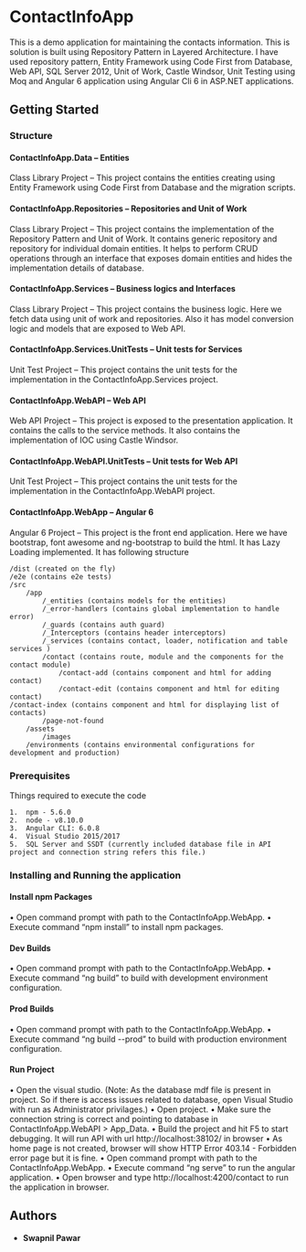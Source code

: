 # ContactInfoApp
This is a demo application for maintaining the contacts information. This is solution is built using Repository Pattern in Layered Architecture. I have used repository pattern, Entity Framework using Code First from Database, Web API, SQL Server 2012, Unit of Work, Castle Windsor, Unit Testing using Moq and Angular 6 application using Angular Cli 6 in ASP.NET applications. 
## Getting Started
### Structure
#### ContactInfoApp.Data – Entities
Class Library Project – This project contains the entities creating using Entity Framework using Code First from Database and the migration scripts.
#### ContactInfoApp.Repositories – Repositories and Unit of Work
Class Library Project – This project contains the implementation of the Repository Pattern and Unit of Work. It contains generic repository and repository for individual domain entities. It helps to perform CRUD operations through an interface that exposes domain entities and hides the implementation details of database.
#### ContactInfoApp.Services – Business logics and Interfaces
Class Library Project – This project contains the business logic. Here we fetch data using unit of work and repositories. Also it has model conversion logic and models that are exposed to Web API.
#### ContactInfoApp.Services.UnitTests – Unit tests for Services
Unit Test Project – This project contains the unit tests for the implementation in the ContactInfoApp.Services project.
#### ContactInfoApp.WebAPI – Web API
Web API Project – This project is exposed to the presentation application. It contains the calls to the service methods. It also contains the implementation of IOC using Castle Windsor.
#### ContactInfoApp.WebAPI.UnitTests – Unit tests for Web API
Unit Test Project – This project contains the unit tests for the implementation in the ContactInfoApp.WebAPI project.
#### ContactInfoApp.WebApp – Angular 6
Angular 6 Project – This project is the front end application. Here we have bootstrap, font awesome and ng-bootstrap to build the html. It has Lazy Loading implemented.  It has following structure
```
/dist (created on the fly)
/e2e (contains e2e tests)
/src
	/app
		/_entities (contains models for the entities)
		/_error-handlers (contains global implementation to handle error)
		/_guards (contains auth guard)
		/_Interceptors (contains header interceptors)
		/_services (contains contact, loader, notification and table services )
		/contact (contains route, module and the components for the contact module)
			/contact-add (contains component and html for adding contact)
			/contact-edit (contains component and html for editing contact)
/contact-index (contains component and html for displaying list of contacts)
		/page-not-found
	/assets
		/images
	/environments (contains environmental configurations for development and production)
```	
### Prerequisites
Things required to execute the code
```
1.	npm - 5.6.0
2.	node - v8.10.0
3.	Angular CLI: 6.0.8
4.	Visual Studio 2015/2017
5.	SQL Server and SSDT (currently included database file in API project and connection string refers this file.)
```
### Installing and Running the application
#### Install npm Packages
•	Open command prompt with path to the ContactInfoApp.WebApp.
•	Execute command “npm install” to install npm packages.
#### Dev Builds
•	Open command prompt with path to the ContactInfoApp.WebApp.
•	Execute command “ng build” to build with development environment configuration.
#### Prod Builds
•	Open command prompt with path to the ContactInfoApp.WebApp.
•	Execute command “ng build --prod” to build with production environment configuration.
#### Run Project
•	Open the visual studio. (Note: As the database mdf file is present in project. So if there is access issues related to database, open Visual Studio with run as Administrator privilages.)
•	Open project.
•	Make sure the connection string is correct and pointing to database in ContactInfoApp.WebAPI > App_Data.
•	Build the project and hit F5 to start debugging. It will run API with url http://localhost:38102/ in browser
•	As home page is not created, browser will show HTTP Error 403.14 - Forbidden error page but it is fine.
•	Open command prompt with path to the ContactInfoApp.WebApp.
•	Execute command “ng serve” to run the angular application.
•	Open browser and type http://localhost:4200/contact to run the application in browser.



## Authors

* **Swapnil Pawar** 
